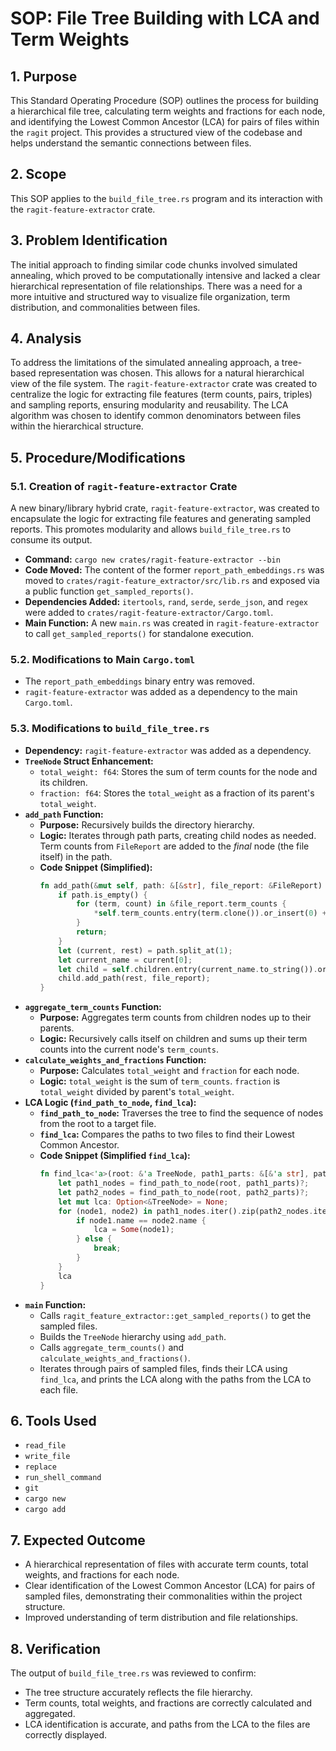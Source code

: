 # SOP: File Tree Building with LCA and Term Weights

## 1. Purpose
This Standard Operating Procedure (SOP) outlines the process for building a hierarchical file tree, calculating term weights and fractions for each node, and identifying the Lowest Common Ancestor (LCA) for pairs of files within the `ragit` project. This provides a structured view of the codebase and helps understand the semantic connections between files.

## 2. Scope
This SOP applies to the `build_file_tree.rs` program and its interaction with the `ragit-feature-extractor` crate.

## 3. Problem Identification
The initial approach to finding similar code chunks involved simulated annealing, which proved to be computationally intensive and lacked a clear hierarchical representation of file relationships. There was a need for a more intuitive and structured way to visualize file organization, term distribution, and commonalities between files.

## 4. Analysis
To address the limitations of the simulated annealing approach, a tree-based representation was chosen. This allows for a natural hierarchical view of the file system. The `ragit-feature-extractor` crate was created to centralize the logic for extracting file features (term counts, pairs, triples) and sampling reports, ensuring modularity and reusability. The LCA algorithm was chosen to identify common denominators between files within the hierarchical structure.

## 5. Procedure/Modifications

### 5.1. Creation of `ragit-feature-extractor` Crate

A new binary/library hybrid crate, `ragit-feature-extractor`, was created to encapsulate the logic for extracting file features and generating sampled reports. This promotes modularity and allows `build_file_tree.rs` to consume its output.

*   **Command:** `cargo new crates/ragit-feature-extractor --bin`
*   **Code Moved:** The content of the former `report_path_embeddings.rs` was moved to `crates/ragit-feature_extractor/src/lib.rs` and exposed via a public function `get_sampled_reports()`.
*   **Dependencies Added:** `itertools`, `rand`, `serde`, `serde_json`, and `regex` were added to `crates/ragit-feature-extractor/Cargo.toml`.
*   **Main Function:** A new `main.rs` was created in `ragit-feature-extractor` to call `get_sampled_reports()` for standalone execution.

### 5.2. Modifications to Main `Cargo.toml`

*   The `report_path_embeddings` binary entry was removed.
*   `ragit-feature-extractor` was added as a dependency to the main `Cargo.toml`.

### 5.3. Modifications to `build_file_tree.rs`

*   **Dependency:** `ragit-feature-extractor` was added as a dependency.
*   **`TreeNode` Struct Enhancement:**
    *   `total_weight: f64`: Stores the sum of term counts for the node and its children.
    *   `fraction: f64`: Stores the `total_weight` as a fraction of its parent's `total_weight`.
*   **`add_path` Function:**
    *   **Purpose:** Recursively builds the directory hierarchy.
    *   **Logic:** Iterates through path parts, creating child nodes as needed. Term counts from `FileReport` are added to the *final* node (the file itself) in the path.
    *   **Code Snippet (Simplified):**
        ```rust
        fn add_path(&mut self, path: &[&str], file_report: &FileReport) {
            if path.is_empty() {
                for (term, count) in &file_report.term_counts {
                    *self.term_counts.entry(term.clone()).or_insert(0) += count;
                }
                return;
            }
            let (current, rest) = path.split_at(1);
            let current_name = current[0];
            let child = self.children.entry(current_name.to_string()).or_insert_with(|| TreeNode::new(current_name));
            child.add_path(rest, file_report);
        }
        ```
*   **`aggregate_term_counts` Function:**
    *   **Purpose:** Aggregates term counts from children nodes up to their parents.
    *   **Logic:** Recursively calls itself on children and sums up their term counts into the current node's `term_counts`.
*   **`calculate_weights_and_fractions` Function:**
    *   **Purpose:** Calculates `total_weight` and `fraction` for each node.
    *   **Logic:** `total_weight` is the sum of `term_counts`. `fraction` is `total_weight` divided by parent's `total_weight`.
*   **LCA Logic (`find_path_to_node`, `find_lca`):**
    *   **`find_path_to_node`:** Traverses the tree to find the sequence of nodes from the root to a target file.
    *   **`find_lca`:** Compares the paths to two files to find their Lowest Common Ancestor.
    *   **Code Snippet (Simplified `find_lca`):**
        ```rust
        fn find_lca<'a>(root: &'a TreeNode, path1_parts: &[&'a str], path2_parts: &[&'a str]) -> Option<&'a TreeNode> {
            let path1_nodes = find_path_to_node(root, path1_parts)?;
            let path2_nodes = find_path_to_node(root, path2_parts)?;
            let mut lca: Option<&TreeNode> = None;
            for (node1, node2) in path1_nodes.iter().zip(path2_nodes.iter()) {
                if node1.name == node2.name {
                    lca = Some(node1);
                } else {
                    break;
                }
            }
            lca
        }
        ```
*   **`main` Function:**
    *   Calls `ragit_feature_extractor::get_sampled_reports()` to get the sampled files.
    *   Builds the `TreeNode` hierarchy using `add_path`.
    *   Calls `aggregate_term_counts()` and `calculate_weights_and_fractions()`.
    *   Iterates through pairs of sampled files, finds their LCA using `find_lca`, and prints the LCA along with the paths from the LCA to each file.

## 6. Tools Used
*   `read_file`
*   `write_file`
*   `replace`
*   `run_shell_command`
*   `git`
*   `cargo new`
*   `cargo add`

## 7. Expected Outcome
*   A hierarchical representation of files with accurate term counts, total weights, and fractions for each node.
*   Clear identification of the Lowest Common Ancestor (LCA) for pairs of sampled files, demonstrating their commonalities within the project structure.
*   Improved understanding of term distribution and file relationships.

## 8. Verification
The output of `build_file_tree.rs` was reviewed to confirm:
*   The tree structure accurately reflects the file hierarchy.
*   Term counts, total weights, and fractions are correctly calculated and aggregated.
*   LCA identification is accurate, and paths from the LCA to the files are correctly displayed.
